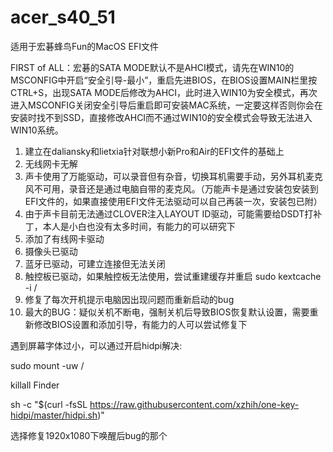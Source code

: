 # acer_s40_51
适用于宏碁蜂鸟Fun的MacOS EFI文件

FIRST of ALL：宏碁的SATA MODE默认不是AHCI模式，请先在WIN10的MSCONFIG中开启“安全引导-最小”，重启先进BIOS，在BIOS设置MAIN栏里按CTRL+S，出现SATA MODE后修改为AHCI，此时进入WIN10为安全模式，再次进入MSCONFIG关闭安全引导后重启即可安装MAC系统，一定要这样否则你会在安装时找不到SSD，直接修改AHCI而不通过WIN10的安全模式会导致无法进入WIN10系统。

1. 建立在daliansky和lietxia针对联想小新Pro和Air的EFI文件的基础上
2. 无线网卡无解
3. 声卡使用了万能驱动，可以录音但有杂音，切换耳机需要手动，另外耳机麦克风不可用，录音还是通过电脑自带的麦克风。（万能声卡是通过安装包安装到EFI文件的，如果直接使用EFI文件无法驱动可以自己再装一次，安装包已附）
4. 由于声卡目前无法通过CLOVER注入LAYOUT ID驱动，可能需要给DSDT打补丁，本人是小白也没有太多时间，有能力的可以研究下
5. 添加了有线网卡驱动
6. 摄像头已驱动
7. 蓝牙已驱动，可建立连接但无法关闭
8. 触控板已驱动，如果触控板无法使用，尝试重建缓存并重启 sudo kextcache -i /
9. 修复了每次开机提示电脑因出现问题而重新启动的bug
10. 最大的BUG：疑似关机不断电，强制关机后导致BIOS恢复默认设置，需要重新修改BIOS设置和添加引导，有能力的人可以尝试修复下

遇到屏幕字体过小，可以通过开启hidpi解决:

sudo mount -uw /

killall Finder

sh -c "$(curl -fsSL https://raw.githubusercontent.com/xzhih/one-key-hidpi/master/hidpi.sh)"

选择修复1920x1080下唤醒后bug的那个
